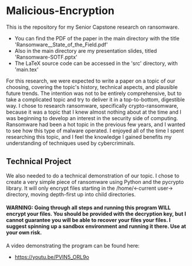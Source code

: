 # Malicious-Encryption

This is the repository for my Senior Capstone research on ransomware.
- You can find the PDF of the paper in the main directory with the title 'Ransomware__State_of_the_Field.pdf'
- Also in the main directory are my presentation slides, titled 'Ransomware-SOTF.pptx'
- The LaTeX source code can be accessed in the 'src' directory, with 'main.tex'

For this research, we were expected to write a paper on a topic of our choosing, covering the topic's history, technical aspects, and plausible future trends. The intention was not to be entirely comprehensive, but to take a complicated topic and try to deliver it in a top-to-bottom, digestible way. I chose to research ransomware, specifically crypto-ransomware, because it was a topic that I knew almost nothing about at the time and I was beginning to develop an interest in the security side of computing. Ransomware had been a hot topic in the previous few years, and I wanted to see how this type of malware operated. I enjoyed all of the time I spent researching this topic, and I feel the knowledge I gained benefits my understanding of techniques used by cybercriminals.

## Technical Project
We also needed to do a technical demonstration of our topic. I chose to create a very simple piece of ransomware using Python and the pycrypto library. It will only encrypt files starting in the /home/<-current user-> directory, moving depth-first up into child directories.

#### WARNING: Going through all steps and running this program **WILL** encrypt your files. You should be provided with the decryption key, but I cannot guarantee you will be able to recover your files your files. I suggest spinning up a sandbox environment and running it there. **Use at your own risk.**

A video demonstrating the program can be found here:
- https://youtu.be/PVIN5_ORL9o
